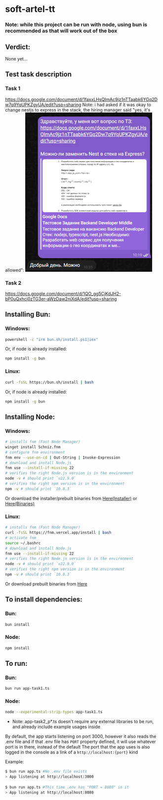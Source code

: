 # soft-artel-tt
### Note: while this project can be run with node, using bun is recommended as that will work out of the box

## Verdict:
None yet...

## Test task description
### Task 1
https://docs.google.com/document/d/1faxxLHsQImAc9jz1nTTaabk6YGq2Dw7q9YqUPKZgyUA/edit?usp=sharing
Note: i had asked if it was okay to change nestjs to express in the stack, the hiring manager said "yes, it's allowed":
![Screenshot](/assets/screenshot.png)
### Task 2
https://docs.google.com/document/d/1QO_gg5CjKdJH2-bP0uQxhcj0zTG3er-aWzDaw2niXdA/edit?usp=sharing

## Installing Bun:
### Windows:
```bash
powershell -c "irm bun.sh/install.ps1|iex"
```
Or, if node is already installed:
```bash
npm install -g bun
```
### Linux:
```bash
curl -fsSL https://bun.sh/install | bash
```
Or, if node is already installed:
```bash
npm install -g bun
```

## Installing Node:
### Windows:
```bash
# installs fnm (Fast Node Manager)
winget install Schniz.fnm
# configure fnm environment
fnm env --use-on-cd | Out-String | Invoke-Expression
# download and install Node.js
fnm use --install-if-missing 22
# verifies the right Node.js version is in the environment
node -v # should print `v22.9.0`
# verifies the right npm version is in the environment
npm -v # should print `10.8.3`
```
Or download the installer/prebuilt binaries from [Here(Installer)](https://nodejs.org/en/download/prebuilt-installer) or [Here(Binaries)](https://nodejs.org/en/download/prebuilt-binaries)

### Linux:
```bash
# installs fnm (Fast Node Manager)
curl -fsSL https://fnm.vercel.app/install | bash
# activate fnm
source ~/.bashrc
# download and install Node.js
fnm use --install-if-missing 22
# verifies the right Node.js version is in the environment
node -v # should print `v22.9.0`
# verifies the right npm version is in the environment
npm -v # should print `10.8.3`
```
Or download prebuilt binaries from [Here](https://nodejs.org/en/download/prebuilt-binaries)

## To install dependencies:
### Bun:
```bash
bun install
```
### Node:
```bash
npm install
```

## To run:
### Bun:
```bash
bun run app-task1.ts
```
### Node:
```bash
node --experimental-strip-types app-task1.ts
```

* Note: app-task2_p*.ts doesn't require any external libraries to be run, and already include example usages inside

By default, the app starts listening on port 3000, however it also reads the .env file and if that .env file has `PORT` property defined, it will use whatever port is in there, instead of the default
The port that the app uses is also logged in the console as a link of a `http://localhost:{port}` kind

Example:
```bash
$ bun run app.ts #No .env file exists
> App listening at http://localhost:3000

$ bun run app.ts #This time .env has "PORT = 8080" in it
> App listening at http://localhost:8080
```